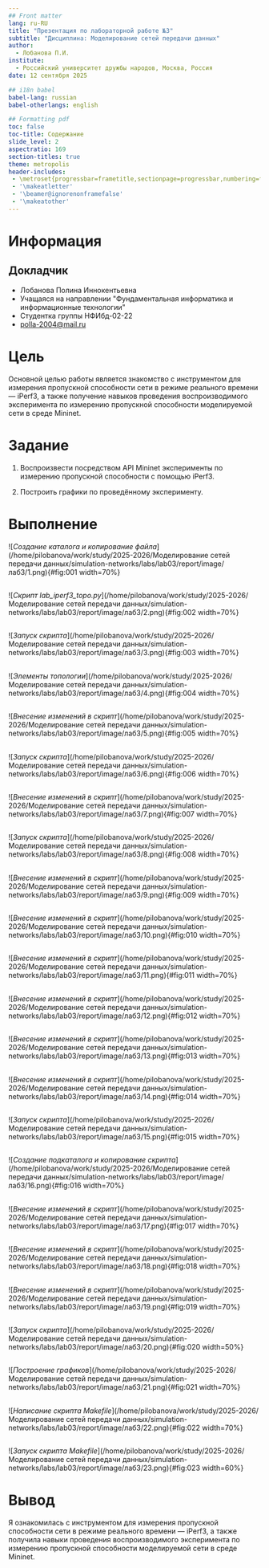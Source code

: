 ```yaml
---
## Front matter
lang: ru-RU
title: "Презентация по лабораторной работе №3"
subtitle: "Дисциплина: Моделирование сетей передачи данных"
author:
  - Лобанова П.И.
institute:
  - Российский университет дружбы народов, Москва, Россия
date: 12 сентября 2025

## i18n babel
babel-lang: russian
babel-otherlangs: english

## Formatting pdf
toc: false
toc-title: Содержание
slide_level: 2
aspectratio: 169
section-titles: true
theme: metropolis
header-includes:
 - \metroset{progressbar=frametitle,sectionpage=progressbar,numbering=fraction}
 - '\makeatletter'
 - '\beamer@ignorenonframefalse'
 - '\makeatother'
---
```


# Информация

## Докладчик


  * Лобанова Полина Иннокентьевна
  * Учащаяся на направлении "Фундаментальная информатика и информационные технологии"
  * Студентка группы НФИбд-02-22
  * [polla-2004@mail.ru](polla-2004@mail.ru)
  

# Цель

Основной целью работы является знакомство с инструментом для измерения пропускной способности сети в режиме реального времени — iPerf3, а также получение навыков проведения воспроизводимого эксперимента по измерению пропускной способности моделируемой сети в среде Mininet.

# Задание

1. Воспроизвести посредством API Mininet эксперименты по измерению пропускной способности с помощью iPerf3.

2. Построить графики по проведённому эксперименту.

# Выполнение

![*Создание каталога и копирование файла*](/home/pilobanova/work/study/2025-2026/Моделирование сетей передачи данных/simulation-networks/labs/lab03/report/image/лаб3/1.png){#fig:001 width=70%}

## 

![*Скрипт lab_iperf3_topo.py*](/home/pilobanova/work/study/2025-2026/Моделирование сетей передачи данных/simulation-networks/labs/lab03/report/image/лаб3/2.png){#fig:002 width=70%}

## 

![*Запуск скрипта*](/home/pilobanova/work/study/2025-2026/Моделирование сетей передачи данных/simulation-networks/labs/lab03/report/image/лаб3/3.png){#fig:003 width=70%}

## 

![*Элементы топологии*](/home/pilobanova/work/study/2025-2026/Моделирование сетей передачи данных/simulation-networks/labs/lab03/report/image/лаб3/4.png){#fig:004 width=70%}

## 

![*Внесение изменений в скрипт*](/home/pilobanova/work/study/2025-2026/Моделирование сетей передачи данных/simulation-networks/labs/lab03/report/image/лаб3/5.png){#fig:005 width=70%}

## 

![*Запуск скрипта*](/home/pilobanova/work/study/2025-2026/Моделирование сетей передачи данных/simulation-networks/labs/lab03/report/image/лаб3/6.png){#fig:006 width=70%}

## 

![*Внесение изменений в скрипт*](/home/pilobanova/work/study/2025-2026/Моделирование сетей передачи данных/simulation-networks/labs/lab03/report/image/лаб3/7.png){#fig:007 width=70%}

## 

![*Запуск скрипта*](/home/pilobanova/work/study/2025-2026/Моделирование сетей передачи данных/simulation-networks/labs/lab03/report/image/лаб3/8.png){#fig:008 width=70%}

## 

![*Внесение изменений в скрипт*](/home/pilobanova/work/study/2025-2026/Моделирование сетей передачи данных/simulation-networks/labs/lab03/report/image/лаб3/9.png){#fig:009 width=70%}

## 

![*Внесение изменений в скрипт*](/home/pilobanova/work/study/2025-2026/Моделирование сетей передачи данных/simulation-networks/labs/lab03/report/image/лаб3/10.png){#fig:010 width=70%}

## 

![*Внесение изменений в скрипт*](/home/pilobanova/work/study/2025-2026/Моделирование сетей передачи данных/simulation-networks/labs/lab03/report/image/лаб3/11.png){#fig:011 width=70%}

## 

![*Внесение изменений в скрипт*](/home/pilobanova/work/study/2025-2026/Моделирование сетей передачи данных/simulation-networks/labs/lab03/report/image/лаб3/12.png){#fig:012 width=70%}

## 

![*Внесение изменений в скрипт*](/home/pilobanova/work/study/2025-2026/Моделирование сетей передачи данных/simulation-networks/labs/lab03/report/image/лаб3/13.png){#fig:013 width=70%}

## 

![*Внесение изменений в скрипт*](/home/pilobanova/work/study/2025-2026/Моделирование сетей передачи данных/simulation-networks/labs/lab03/report/image/лаб3/14.png){#fig:014 width=70%}

## 

![*Запуск скрипта*](/home/pilobanova/work/study/2025-2026/Моделирование сетей передачи данных/simulation-networks/labs/lab03/report/image/лаб3/15.png){#fig:015 width=70%}

## 

![*Создание подкаталога и копирование скрипта*](/home/pilobanova/work/study/2025-2026/Моделирование сетей передачи данных/simulation-networks/labs/lab03/report/image/лаб3/16.png){#fig:016 width=70%}

## 

![*Внесение изменений в скрипт*](/home/pilobanova/work/study/2025-2026/Моделирование сетей передачи данных/simulation-networks/labs/lab03/report/image/лаб3/17.png){#fig:017 width=70%}

## 

![*Внесение изменений в скрипт*](/home/pilobanova/work/study/2025-2026/Моделирование сетей передачи данных/simulation-networks/labs/lab03/report/image/лаб3/18.png){#fig:018 width=70%}

## 

![*Внесение изменений в скрипт*](/home/pilobanova/work/study/2025-2026/Моделирование сетей передачи данных/simulation-networks/labs/lab03/report/image/лаб3/19.png){#fig:019 width=70%}

## 

![*Запуск скрипта*](/home/pilobanova/work/study/2025-2026/Моделирование сетей передачи данных/simulation-networks/labs/lab03/report/image/лаб3/20.png){#fig:020 width=50%}

##

![*Построение графиков*](/home/pilobanova/work/study/2025-2026/Моделирование сетей передачи данных/simulation-networks/labs/lab03/report/image/лаб3/21.png){#fig:021 width=70%}

##

![*Написание скрипта Makefile*](/home/pilobanova/work/study/2025-2026/Моделирование сетей передачи данных/simulation-networks/labs/lab03/report/image/лаб3/22.png){#fig:022 width=70%}

##

![*Запуск скрипта Makefile*](/home/pilobanova/work/study/2025-2026/Моделирование сетей передачи данных/simulation-networks/labs/lab03/report/image/лаб3/23.png){#fig:023 width=60%}

# Вывод

Я ознакомилась с инструментом для измерения пропускной способности сети в режиме реального времени — iPerf3, а также
получила навыки проведения воспроизводимого эксперимента по измерению пропускной способности моделируемой сети в среде Mininet.
